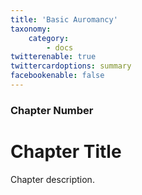 ```yaml
---
title: 'Basic Auromancy'
taxonomy:
    category:
        - docs
twitterenable: true
twittercardoptions: summary
facebookenable: false
---
```


### Chapter Number

# Chapter Title

Chapter description.